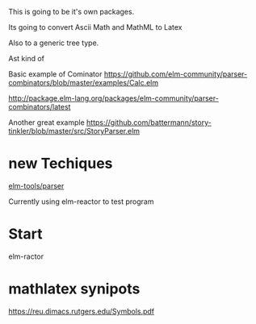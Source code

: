 This is going to be it's own packages.

Its going to convert Ascii Math and MathML to Latex

Also to a generic tree type.

Ast
kind of 

Basic example of Cominator
https://github.com/elm-community/parser-combinators/blob/master/examples/Calc.elm


http://package.elm-lang.org/packages/elm-community/parser-combinators/latest

Another great example
https://github.com/battermann/story-tinkler/blob/master/src/StoryParser.elm

# new Techiques

[elm-tools/parser](https://github.com/elm-tools/parser)

Currently using elm-reactor to test program


# Start

elm-ractor


# mathlatex synipots
https://reu.dimacs.rutgers.edu/Symbols.pdf
